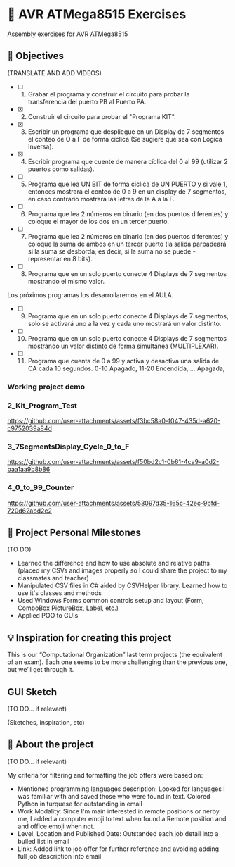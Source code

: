 # 👻 AVR ATMega8515 Exercises

Assembly exercises for AVR ATMega8515

## 🎯 Objectives

(TRANSLATE AND ADD VIDEOS)

- [ ] 1. Grabar el programa y construir el circuito para probar la transferencia del puerto PB al Puerto PA.
- [X] 2. Construir el circuito para probar el "Programa KIT".
- [X] 3. Escribir un programa que despliegue en un Display de 7 segmentos el conteo de O a F de forma cíclica (Se sugiere que sea con Lógica Inversa).
- [X] 4. Escribir programa que cuente de manera cíclica del 0 al 99 (utilizar 2 puertos
como salidas).
- [ ] 5. Programa que lea UN BIT de forma cíclica de UN PUERTO y si vale 1, entonces mostrará el conteo de 0 a 9 en un display de 7 segmentos, en caso contrario
mostrará las letras de la A a la F.
- [ ] 6. Programa que lea 2 números en binario (en dos puertos diferentes) y coloque el mayor de los dos en un tercer puerto.
- [ ] 7. Programa que lea 2 números en binario (en dos puertos diferentes) y coloque la suma de ambos en un tercer puerto (la salida parpadeará si la suma se desborda, es decir, si la suma no se puede - representar en 8 bits).
- [ ] 8. Programa que en un solo puerto conecte 4 Displays de 7 segmentos mostrando
el mismo valor.

Los próximos programas los desarrollaremos en el AULA.

- [ ] 9. Programa que en un solo puerto conecte 4 Displays de 7 segmentos, solo se activará uno a la vez y cada uno mostrará un valor distinto.
- [ ] 10. Programa que en un solo puerto conecte 4 Displays de 7 segmentos mostrando un valor distinto de forma simultánea (MULTIPLEXAR).
- [ ] 11. Programa que cuenta de 0 a 99 y activa y desactiva una salida de CA cada 10 segundos. 0-10 Apagado, 11-20 Encendida, ... Apagada,

### Working project demo

### 2_Kit_Program_Test
https://github.com/user-attachments/assets/f3bc58a0-f047-435d-a620-c9752039a84d

### 3_7SegmentsDisplay_Cycle_0_to_F
https://github.com/user-attachments/assets/f50bd2c1-0b61-4ca9-a0d2-baa1aa9b8b86

### 4_0_to_99_Counter
https://github.com/user-attachments/assets/53097d35-165c-42ec-9bfd-720d62abd2e2

## 🙌 Project Personal Milestones

(TO DO)

- Learned the difference and how to use absolute and relative paths (placed my CSVs and images properly so I could share the project to my classmates and teacher)
- Manipulated CSV files in C# aided by CSVHelper library. Learned how to use it's classes and methods
- Used Windows Forms common controls setup and layout (Form, ComboBox PictureBox, Label, etc.)
- Applied POO to GUIs

## 💡 Inspiration for creating this project

This is our “Computational Organization” last term projects (the equivalent of an exam). Each one seems to be more challenging than the previous one, but we’ll get through it.

## GUI Sketch

(TO DO… if relevant)

(Sketches, inspiration, etc)

## 👀 About the project

(TO DO… if relevant)

My criteria for filtering and formatting the job offers were based on:

- Mentioned programming languages description: Looked for languages I was familiar with and saved those who were found in text. Colored Python in turquese for outstanding in email
- Work Modality: Since I'm main interested in remote positions or nerby me, I added a computer emoji to text when found a Remote position and and office emoji when not.
- Level, Location and Published Date: Outstanded each job detail into a bulled list in email
- Link: Added link to job offer for further reference and avoiding adding full job description into email
